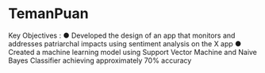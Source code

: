 # TemanPuan

Key Objectives :
● Developed the design of an app that monitors and addresses patriarchal impacts using
sentiment analysis on the X app
● Created a machine learning model using Support Vector Machine and Naive Bayes Classifier
achieving approximately 70% accuracy

